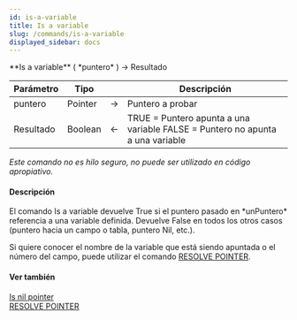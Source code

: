 ```yaml
---
id: is-a-variable
title: Is a variable
slug: /commands/is-a-variable
displayed_sidebar: docs
---
```


<!--REF #_command_.Is a variable.Syntax-->**Is a variable** ( *puntero* ) -> Resultado<!-- END REF-->
<!--REF #_command_.Is a variable.Params-->
| Parámetro | Tipo |  | Descripción |
| --- | --- | --- | --- |
| puntero | Pointer | &#8594;  | Puntero a probar |
| Resultado | Boolean | &#8592; | TRUE = Puntero apunta a una variable FALSE = Puntero no apunta a una variable |

<!-- END REF-->

*Este comando no es hilo seguro, no puede ser utilizado en código apropiativo.*


#### Descripción 

<!--REF #_command_.Is a variable.Summary-->El comando Is a variable devuelve True si el puntero pasado en *unPuntero* referencia a una variable definida.<!-- END REF--> Devuelve False en todos los otros casos (puntero hacia un campo o tabla, puntero Nil, etc.).

Si quiere conocer el nombre de la variable que está siendo apuntada o el número del campo, puede utilizar el comando [RESOLVE POINTER](resolve-pointer.md).

#### Ver también 

[Is nil pointer](is-nil-pointer.md)  
[RESOLVE POINTER](resolve-pointer.md)  
